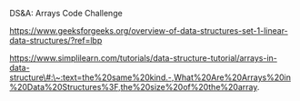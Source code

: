 DS&A: Arrays Code Challenge

<https://www.geeksforgeeks.org/overview-of-data-structures-set-1-linear-data-structures/?ref=lbp>

https://www.simplilearn.com/tutorials/data-structure-tutorial/arrays-in-data-structure\#:\~:text=the%20same%20kind.-,What%20Are%20Arrays%20in%20Data%20Structures%3F,the%20size%20of%20the%20array.
